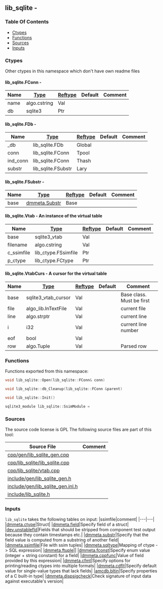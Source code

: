 ## lib_sqlite -


### Table Of Contents
<a href="#table-of-contents"></a>
* [Ctypes](#ctypes)
* [Functions](#functions)
* [Sources](#sources)
* [Inputs](#inputs)

### Ctypes
<a href="#ctypes"></a>
Other ctypes in this namespace which don't have own readme files

#### lib_sqlite.FConn - 
<a href="#lib_sqlite-fconn"></a>

|Name|[Type](/txt/ssimdb/dmmeta/ctype.md)|[Reftype](/txt/ssimdb/dmmeta/reftype.md)|Default|Comment|
|---|---|---|---|---|
|name|algo.cstring|Val|
|db|sqlite3|Ptr|

#### lib_sqlite.FDb - 
<a href="#lib_sqlite-fdb"></a>

|Name|[Type](/txt/ssimdb/dmmeta/ctype.md)|[Reftype](/txt/ssimdb/dmmeta/reftype.md)|Default|Comment|
|---|---|---|---|---|
|_db|lib_sqlite.FDb|Global|
|conn|lib_sqlite.FConn|Tpool|
|ind_conn|lib_sqlite.FConn|Thash|
|substr|lib_sqlite.FSubstr|Lary|

#### lib_sqlite.FSubstr - 
<a href="#lib_sqlite-fsubstr"></a>

|Name|[Type](/txt/ssimdb/dmmeta/ctype.md)|[Reftype](/txt/ssimdb/dmmeta/reftype.md)|Default|Comment|
|---|---|---|---|---|
|base|[dmmeta.Substr](/txt/ssimdb/dmmeta/substr.md)|Base|

#### lib_sqlite.Vtab - An instance of the virtual table
<a href="#lib_sqlite-vtab"></a>

|Name|[Type](/txt/ssimdb/dmmeta/ctype.md)|[Reftype](/txt/ssimdb/dmmeta/reftype.md)|Default|Comment|
|---|---|---|---|---|
|base|sqlite3_vtab|Val|
|filename|algo.cstring|Val|
|c_ssimfile|lib_ctype.FSsimfile|Ptr|
|p_ctype|lib_ctype.FCtype|Ptr|

#### lib_sqlite.VtabCurs - A cursor for the virtual table
<a href="#lib_sqlite-vtabcurs"></a>

|Name|[Type](/txt/ssimdb/dmmeta/ctype.md)|[Reftype](/txt/ssimdb/dmmeta/reftype.md)|Default|Comment|
|---|---|---|---|---|
|base|sqlite3_vtab_cursor|Val||Base class. Must be first|
|file|algo_lib.InTextFile|Val||current file|
|line|algo.strptr|Val||current line|
|i|i32|Val||current line number|
|eof|bool|Val|
|row|algo.Tuple|Val||Parsed row|

### Functions
<a href="#functions"></a>
Functions exported from this namespace:

```c++
void lib_sqlite::Open(lib_sqlite::FConn& conn) 
```

```c++
void lib_sqlite::db_Cleanup(lib_sqlite::FConn &parent) 
```

```c++
void lib_sqlite::Init() 
```

```c++
sqlite3_module lib_sqlite::SsimModule = 
```

### Sources
<a href="#sources"></a>
The source code license is GPL
The following source files are part of this tool:

|Source File|Comment|
|---|---|
|[cpp/gen/lib_sqlite_gen.cpp](/cpp/gen/lib_sqlite_gen.cpp)||
|[cpp/lib_sqlite/lib_sqlite.cpp](/cpp/lib_sqlite/lib_sqlite.cpp)||
|[cpp/lib_sqlite/vtab.cpp](/cpp/lib_sqlite/vtab.cpp)||
|[include/gen/lib_sqlite_gen.h](/include/gen/lib_sqlite_gen.h)||
|[include/gen/lib_sqlite_gen.inl.h](/include/gen/lib_sqlite_gen.inl.h)||
|[include/lib_sqlite.h](/include/lib_sqlite.h)||

### Inputs
<a href="#inputs"></a>
`lib_sqlite` takes the following tables on input:
|ssimfile|comment|
|---|---|
|[dmmeta.ctype](/txt/ssimdb/dmmeta/ctype.md)|Struct|
|[dmmeta.field](/txt/ssimdb/dmmeta/field.md)|Specify field of a struct|
|[dev.unstablefld](/txt/ssimdb/dev/unstablefld.md)|Fields that should be stripped from component test output because they contain timestamps etc.|
|[dmmeta.substr](/txt/ssimdb/dmmeta/substr.md)|Specify that the field value is computed from a substring of another field|
|[dmmeta.ssimfile](/txt/ssimdb/dmmeta/ssimfile.md)|File with ssim tuples|
|[dmmeta.sqltype](/txt/ssimdb/dmmeta/sqltype.md)|Mapping of ctype -> SQL expression|
|[dmmeta.ftuple](/txt/ssimdb/dmmeta/ftuple.md)||
|[dmmeta.fconst](/txt/ssimdb/dmmeta/fconst.md)|Specify enum value (integer + string constant) for a field|
|[dmmeta.cppfunc](/txt/ssimdb/dmmeta/cppfunc.md)|Value of field provided by this expression|
|[dmmeta.cfmt](/txt/ssimdb/dmmeta/cfmt.md)|Specify options for printing/reading ctypes into multiple formats|
|[dmmeta.cdflt](/txt/ssimdb/dmmeta/cdflt.md)|Specify default value for single-value types that lack fields|
|[amcdb.bltin](/txt/ssimdb/amcdb/bltin.md)|Specify properties of a C built-in type|
|[dmmeta.dispsigcheck](/txt/ssimdb/dmmeta/dispsigcheck.md)|Check signature of input data against executable's version|

